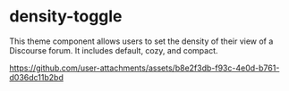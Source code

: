 # density-toggle
This theme component allows users to set the density of their view of a Discourse forum. It includes default, cozy, and compact.


https://github.com/user-attachments/assets/b8e2f3db-f93c-4e0d-b761-d036dc11b2bd

